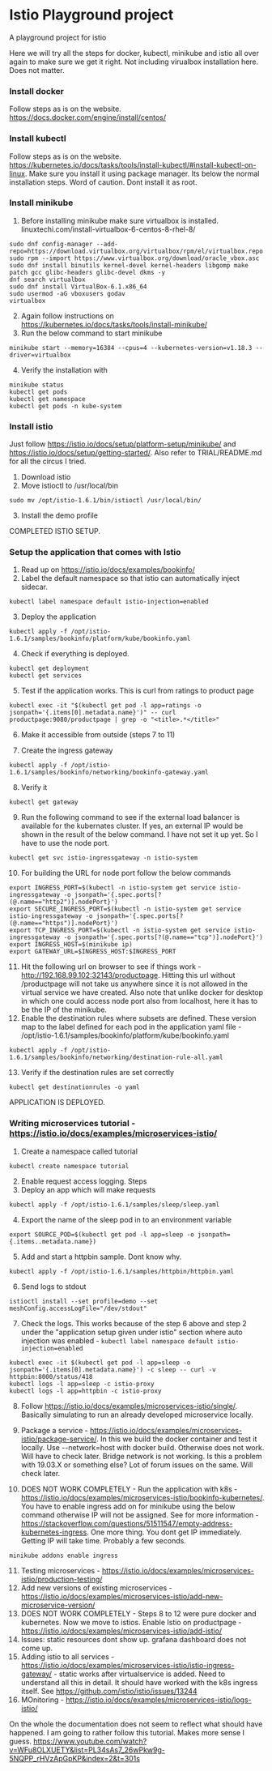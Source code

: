 # Istio Playground project
A playground project for istio

Here we will try all the steps for docker, kubectl, minikube and istio all over again to make sure we get it right. Not including virualbox installation here. Does not matter.

### Install docker
Follow steps as is on the website. https://docs.docker.com/engine/install/centos/

### Install kubectl
Follow steps as is on the website. https://kubernetes.io/docs/tasks/tools/install-kubectl/#install-kubectl-on-linux. Make sure you install it using package manager. Its below the normal installation steps. Word of caution. Dont install it as root.

### Install minikube
1. Before installing minikube make sure virtualbox is installed. linuxtechi.com/install-virtualbox-6-centos-8-rhel-8/
```
sudo dnf config-manager --add-repo=https://download.virtualbox.org/virtualbox/rpm/el/virtualbox.repo
sudo rpm --import https://www.virtualbox.org/download/oracle_vbox.asc
sudo dnf install binutils kernel-devel kernel-headers libgomp make patch gcc glibc-headers glibc-devel dkms -y
dnf search virtualbox
sudo dnf install VirtualBox-6.1.x86_64
sudo usermod -aG vboxusers godav
virtualbox
```
2. Again follow instructions on https://kubernetes.io/docs/tasks/tools/install-minikube/
3. Run the below command to start minikube	
```
minikube start --memory=16384 --cpus=4 --kubernetes-version=v1.18.3 --driver=virtualbox
```
4. Verify the installation with 
```
minikube status
kubectl get pods
kubectl get namespace
kubectl get pods -n kube-system
```

### Install istio
Just follow https://istio.io/docs/setup/platform-setup/minikube/ and https://istio.io/docs/setup/getting-started/. Also refer to TRIAL/README.md for all the circus I tried.
1. Download istio
2. Move istioctl to /usr/local/bin
```
sudo mv /opt/istio-1.6.1/bin/istioctl /usr/local/bin/
```
3. Install the demo profile

COMPLETED ISTIO SETUP.


### Setup the application that comes with Istio 
1. Read up on https://istio.io/docs/examples/bookinfo/
2. Label the default namespace so that istio can automatically inject sidecar.
```
kubectl label namespace default istio-injection=enabled
```
3. Deploy the application
```
kubectl apply -f /opt/istio-1.6.1/samples/bookinfo/platform/kube/bookinfo.yaml
```
4. Check if everything is deployed.
```
kubectl get deployment
kubectl get services
```
5. Test if the application works. This is curl from ratings to product page
```
kubectl exec -it "$(kubectl get pod -l app=ratings -o jsonpath='{.items[0].metadata.name}')" -- curl productpage:9080/productpage | grep -o "<title>.*</title>"
```
6. Make it accessible from outside (steps 7 to 11)

7. Create the ingress gateway
```
kubectl apply -f /opt/istio-1.6.1/samples/bookinfo/networking/bookinfo-gateway.yaml
```
8. Verify it
```
kubectl get gateway
```
9. Run the following command to see if the external load balancer is available for the kubernates cluster. If yes, an external IP would be shown in the result of the below command. I have not set it up yet. So I have to use the node port.
```
kubectl get svc istio-ingressgateway -n istio-system
```
10. For building the URL for node port follow the below commands
```
export INGRESS_PORT=$(kubectl -n istio-system get service istio-ingressgateway -o jsonpath='{.spec.ports[?(@.name=="http2")].nodePort}')
export SECURE_INGRESS_PORT=$(kubectl -n istio-system get service istio-ingressgateway -o jsonpath='{.spec.ports[?(@.name=="https")].nodePort}')
export TCP_INGRESS_PORT=$(kubectl -n istio-system get service istio-ingressgateway -o jsonpath='{.spec.ports[?(@.name=="tcp")].nodePort}')
export INGRESS_HOST=$(minikube ip)
export GATEWAY_URL=$INGRESS_HOST:$INGRESS_PORT
```
11. Hit the following url on browser to see if things work - http://192.168.99.102:32143/productpage. Hitting this url without /productpage will not take us anywhere since it is not allowed in the virtual service we have created. Also note that unlike docker for desktop in which one could access node port also from localhost, here it has to be the IP of the minikube.
12. Enable the destination rules where subsets are defined. These version map to the label defined for each pod in the application yaml file - /opt/istio-1.6.1/samples/bookinfo/platform/kube/bookinfo.yaml
```
kubectl apply -f /opt/istio-1.6.1/samples/bookinfo/networking/destination-rule-all.yaml
```
13. Verify if the destination rules are set correctly
```
kubectl get destinationrules -o yaml
```

APPLICATION IS DEPLOYED.

### Writing microservices tutorial - https://istio.io/docs/examples/microservices-istio/
1. Create a namespace called tutorial
```
kubectl create namespace tutorial
```
2. Enable request access logging. Steps 
3. Deploy an app which will make requests
```
kubectl apply -f /opt/istio-1.6.1/samples/sleep/sleep.yaml
```
4. Export the name of the sleep pod in to an environment variable
```
export SOURCE_POD=$(kubectl get pod -l app=sleep -o jsonpath={.items..metadata.name})
```
5. Add and start a httpbin sample. Dont know why.
```
kubectl apply -f /opt/istio-1.6.1/samples/httpbin/httpbin.yaml
```
6. Send logs to stdout
```
istioctl install --set profile=demo --set meshConfig.accessLogFile="/dev/stdout"
```
7. Check the logs. This works because of the step 6 above and step 2 under the "application setup given under istio" section where auto injection was enabled - ```kubectl label namespace default istio-injection=enabled```
```
kubectl exec -it $(kubectl get pod -l app=sleep -o jsonpath='{.items[0].metadata.name}') -c sleep -- curl -v httpbin:8000/status/418
kubectl logs -l app=sleep -c istio-proxy
kubectl logs -l app=httpbin -c istio-proxy
```
8. Follow https://istio.io/docs/examples/microservices-istio/single/. Basically simulating to run an already developed microservice locally. 

9. Package a service - https://istio.io/docs/examples/microservices-istio/package-service/. In this we build the docker container and test it locally. Use --network=host with docker build. Otherwise does not work. Will have to check later. Bridge network is not working. Is this a problem with 19.03.X or something else? Lot of forum issues on the same. Will check later.

10. DOES NOT WORK COMPLETELY - Run the application with k8s - https://istio.io/docs/examples/microservices-istio/bookinfo-kubernetes/. You have to enable ingress add on for minikube using the below command otherwise IP will not be assigned. See for more information - https://stackoverflow.com/questions/51511547/empty-address-kubernetes-ingress. One more thing. You dont get IP immediately. Getting IP will take time. Probably a few seconds.
```
minikube addons enable ingress
```
11. Testing microservices - https://istio.io/docs/examples/microservices-istio/production-testing/
12. Add new versions of existing microservices - https://istio.io/docs/examples/microservices-istio/add-new-microservice-version/
13. DOES NOT WORK COMPLETELY - Steps 8 to 12 were pure docker and kubernetes. Now we move to istios. Enable Istio on productpage - https://istio.io/docs/examples/microservices-istio/add-istio/
14. Issues: static resources dont show up. grafana dashboard does not come up.
15. Adding istio to all services - https://istio.io/docs/examples/microservices-istio/istio-ingress-gateway/ - static works after virtualservice is added. Need to understand all this in detail. It should have worked with the k8s ingress itself. See https://github.com/istio/istio/issues/13244
16. MOnitoring - https://istio.io/docs/examples/microservices-istio/logs-istio/

On the whole the documentation does not seem to reflect what should have happened. I am going to rather follow this tutorial. Makes more sense I guess. https://www.youtube.com/watch?v=WFu8OLXUETY&list=PL34sAs7_26wPkw9g-5NQPP_rHVzApGpKP&index=2&t=301s


